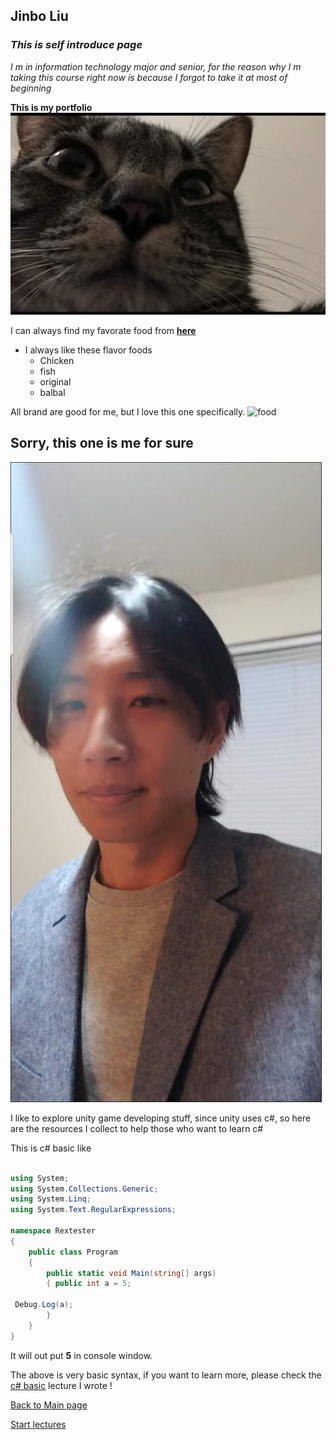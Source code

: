## Jinbo Liu

  
### *This is self introduce page*


*I m in information technology major and senior, for the reason why I m taking this course right now is because I forgot to take it at most of beginning*


**This is my portfolio**
![me](https://github.com/Dokidok1/new1000/blob/master/images/paopao.jpg)

I can always find my favorate food from **[here](https://www.chewy.com/b/food-387)**

* I always like these flavor foods
    * Chicken
    * fish
    * original
    * balbal
    
All brand are good for me, but I love this one specifically.
![food](https://img.chewy.com/is/catalog/99973_MAIN._AC_SS55_V1462999364_.jpg)


## Sorry, this one is me for sure 
![me](https://github.com/Dokidok1/new1000/blob/master/images/jinbo2.jpg)

I like to explore unity game developing stuff, since unity uses c#, so here are the resources I collect to help those who want to learn c#

This is c# basic like 

```c#

using System;
using System.Collections.Generic;
using System.Linq;
using System.Text.RegularExpressions;

namespace Rextester
{
    public class Program
    {
        public static void Main(string[] args)
        { public int a = 5;
 
 Debug.Log(a);
        }
    }
}

 ```
 
 It will out put **5** in console window.
 
 The above is very basic syntax, if you want to learn more, please check the 
 [c# basic](https://github.com/Dokidok1/new1000/blob/master/md_files/c%23_basic.md) lecture I wrote !
 
 
 [Back to Main page](https://github.com/Dokidok1/new1000)
 
 
 [Start lectures](https://github.com/Dokidok1/new1000/blob/master/md_files/c%23_basic.md)




